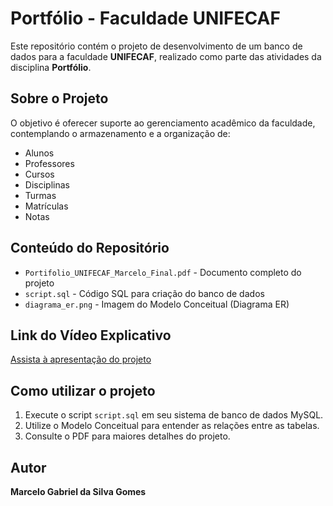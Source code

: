# Portfólio - Faculdade UNIFECAF

Este repositório contém o projeto de desenvolvimento de um banco de dados para a faculdade **UNIFECAF**, realizado como parte das atividades da disciplina **Portfólio**.

## Sobre o Projeto
O objetivo é oferecer suporte ao gerenciamento acadêmico da faculdade, contemplando o armazenamento e a organização de:
- Alunos
- Professores
- Cursos
- Disciplinas
- Turmas
- Matrículas
- Notas

## Conteúdo do Repositório

- `Portifolio_UNIFECAF_Marcelo_Final.pdf` - Documento completo do projeto
- `script.sql` - Código SQL para criação do banco de dados
- `diagrama_er.png` - Imagem do Modelo Conceitual (Diagrama ER)

## Link do Vídeo Explicativo
[Assista à apresentação do projeto](https://photos.app.goo.gl/KMAfHG9VWMiX8BUk7)

## Como utilizar o projeto
1. Execute o script `script.sql` em seu sistema de banco de dados MySQL.
2. Utilize o Modelo Conceitual para entender as relações entre as tabelas.
3. Consulte o PDF para maiores detalhes do projeto.

## Autor
**Marcelo Gabriel da Silva Gomes**
